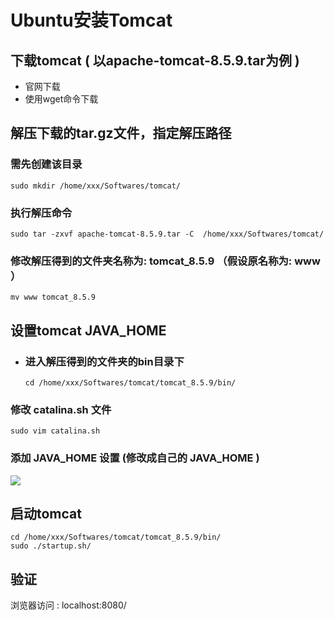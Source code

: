 # Ubuntu安装Tomcat

## 下载tomcat ( 以apache-tomcat-8.5.9.tar为例 )

* 官网下载
* 使用wget命令下载

## 解压下载的tar.gz文件，指定解压路径

###  需先创建该目录 
```
sudo mkdir /home/xxx/Softwares/tomcat/
```
    
### 执行解压命令
```
sudo tar -zxvf apache-tomcat-8.5.9.tar -C  /home/xxx/Softwares/tomcat/
```
    
### 修改解压得到的文件夹名称为: tomcat_8.5.9 （假设原名称为: www ）
```
mv www tomcat_8.5.9
```

## 设置tomcat JAVA_HOME
    
* ### 进入解压得到的文件夹的bin目录下
  ```
  cd /home/xxx/Softwares/tomcat/tomcat_8.5.9/bin/
  ```
    
### 修改 catalina.sh 文件
```
sudo vim catalina.sh
```
    
### 添加 JAVA_HOME 设置 (修改成自己的 JAVA_HOME )
    
![](https://eden-notes-pic-hosting.oss-cn-shenzhen.aliyuncs.com/notes/images/20240122000917.png)

## 启动tomcat
```
cd /home/xxx/Softwares/tomcat/tomcat_8.5.9/bin/
sudo ./startup.sh/
```
    
## 验证

浏览器访问 : localhost:8080/